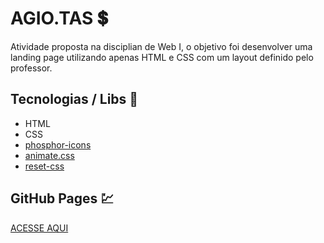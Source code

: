 # AGIO.TAS 💲

Atividade proposta na disciplian de Web I, o objetivo foi desenvolver uma landing page utilizando apenas HTML e CSS com um layout definido pelo professor.

## Tecnologias / Libs 🔧

- HTML
- CSS
- [phosphor-icons](https://phosphoricons.com)
- [animate.css](https://animate.style)
- [reset-css](https://www.jsdelivr.com/package/npm/reset-css)

## GitHub Pages 💹
[ACESSE AQUI](https://hfidelis.github.io/landing-page-web1/)